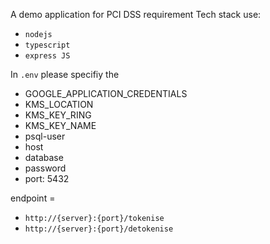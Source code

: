 A demo application for PCI DSS requirement
Tech stack use:
- `nodejs`
- `typescript`
- `express JS`

In `.env` please specifiy the 
- GOOGLE_APPLICATION_CREDENTIALS
- KMS_LOCATION
- KMS_KEY_RING
- KMS_KEY_NAME
- psql-user
- host
- database
- password
- port: 5432

endpoint = 
- `http://{server}:{port}/tokenise`
- `http://{server}:{port}/detokenise`
